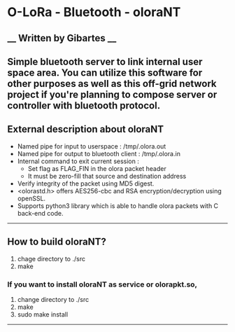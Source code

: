 # O-LoRa - Bluetooth - oloraNT
__ Written by Gibartes __
---------------------------------------
Simple bluetooth server to link internal user space area. You can utilize this software for other purposes as well as this off-grid network project if you're planning to compose server or controller with bluetooth protocol.
---------------------------------------
## External description about oloraNT
* Named pipe for input to userspace	: /tmp/.olora.out
* Named pipe for output to bluetooth client	: /tmp/.olora.in
* Internal command to exit current session 	:
  * Set flag as FLAG_FIN in the olora packet header
  * It must be zero-fill that source and destination address 
* Verify integrity of the packet using MD5 digest. 
* <olorastd.h> offers AES256-cbc and RSA encryption/decryption using openSSL.
* Supports python3 library which is able to handle olora packets with C back-end code.
---------------------------------------
## How to build oloraNT?
1. chage directory to ./src
2. make
### If you want to install oloraNT as service or olorapkt.so, 
1. change directory to ./src
2. make
3. sudo make install
---------------------------------------